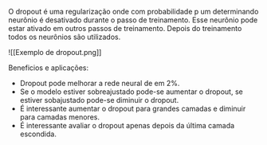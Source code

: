 ---
---

O dropout é uma regularização onde com probabilidade p um determinando neurônio é desativado durante o passo de treinamento. Esse neurônio pode estar ativado em outros passos de treinamento. Depois do treinamento todos os neurônios são utilizados. 

![[Exemplo de dropout.png]]

Beneficios e aplicações:
- Dropout pode melhorar a rede neural de em 2%. 
- Se o modelo estiver sobreajustado pode-se aumentar o dropout, se estiver sobajustado pode-se diminuir o dropout. 
- É interessante aumentar o dropout para grandes camadas e diminuir para camadas menores. 
- É interessante avaliar o dropout apenas depois da última camada escondida. 